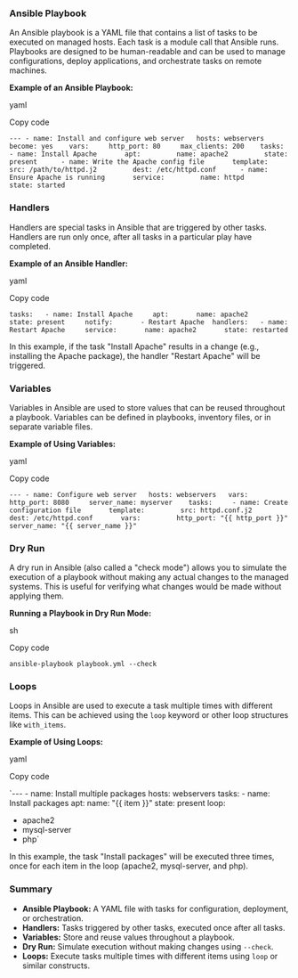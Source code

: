### Ansible Playbook

An Ansible playbook is a YAML file that contains a list of tasks to be executed on managed hosts. Each task is a module call that Ansible runs. Playbooks are designed to be human-readable and can be used to manage configurations, deploy applications, and orchestrate tasks on remote machines.

**Example of an Ansible Playbook:**

yaml

Copy code

`--- - name: Install and configure web server   hosts: webservers   become: yes    vars:     http_port: 80     max_clients: 200    tasks:     - name: Install Apache       apt:         name: apache2         state: present      - name: Write the Apache config file       template:         src: /path/to/httpd.j2         dest: /etc/httpd.conf      - name: Ensure Apache is running       service:         name: httpd         state: started`

### Handlers

Handlers are special tasks in Ansible that are triggered by other tasks. Handlers are run only once, after all tasks in a particular play have completed.

**Example of an Ansible Handler:**

yaml

Copy code

`tasks:   - name: Install Apache     apt:       name: apache2       state: present     notify:       - Restart Apache  handlers:   - name: Restart Apache     service:       name: apache2       state: restarted`

In this example, if the task "Install Apache" results in a change (e.g., installing the Apache package), the handler "Restart Apache" will be triggered.

### Variables

Variables in Ansible are used to store values that can be reused throughout a playbook. Variables can be defined in playbooks, inventory files, or in separate variable files.

**Example of Using Variables:**

yaml

Copy code

`--- - name: Configure web server   hosts: webservers   vars:     http_port: 8080     server_name: myserver    tasks:     - name: Create configuration file       template:         src: httpd.conf.j2         dest: /etc/httpd.conf       vars:         http_port: "{{ http_port }}"         server_name: "{{ server_name }}"`

### Dry Run

A dry run in Ansible (also called a "check mode") allows you to simulate the execution of a playbook without making any actual changes to the managed systems. This is useful for verifying what changes would be made without applying them.

**Running a Playbook in Dry Run Mode:**

sh

Copy code

`ansible-playbook playbook.yml --check`

### Loops

Loops in Ansible are used to execute a task multiple times with different items. This can be achieved using the `loop` keyword or other loop structures like `with_items`.

**Example of Using Loops:**

yaml

Copy code

`--- - name: Install multiple packages   hosts: webservers   tasks:     - name: Install packages       apt:         name: "{{ item }}"         state: present       loop:        
   - apache2         
   - mysql-server        
   - php`

In this example, the task "Install packages" will be executed three times, once for each item in the loop (apache2, mysql-server, and php).

### Summary

- **Ansible Playbook:** A YAML file with tasks for configuration, deployment, or orchestration.
- **Handlers:** Tasks triggered by other tasks, executed once after all tasks.
- **Variables:** Store and reuse values throughout a playbook.
- **Dry Run:** Simulate execution without making changes using `--check`.
- **Loops:** Execute tasks multiple times with different items using `loop` or similar constructs.